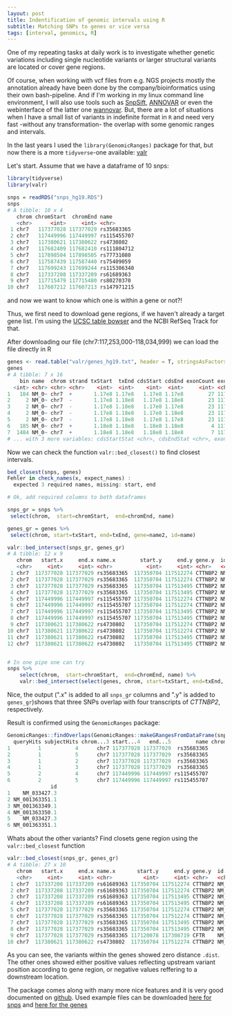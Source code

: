 ```yaml
---
layout: post
title: Indentification of genomic intervals using R
subtitle: Matching SNPs to genes or vice versa
tags: [interval, genomics, R]
---
```


One of my repeating tasks at daily work is to investigate whether genetic variations including single nucleotide variants or larger structural variants are located or cover gene regions. 

Of course, when working with vcf files from e.g. NGS projects mostly the annotation already have been done by the company/bioinformatics using their own bash-pipeline. And if I'm working in my linux command line environment, I will also use tools such as [SnpSift](http://snpeff.sourceforge.net/SnpSift.html), [ANNOVAR](https://doc-openbio.readthedocs.io/projects/annovar/en/latest/) or even the webinterface of the latter one [wannovar](http://wannovar.wglab.org/). But, there are a lot of situations when I have a small list of variants in indefinite format in `R` and need very fast -without any transformation- the overlap with some genomic ranges and intervals. 

In the last years I used the `library(GenomicRanges)` package for that, but now there is a more `tidyverse`-one available: [valr](https://cran.r-project.org/web/packages/valr/index.html) 

Let's start. Assume that we have a dataframe of 10 snps:


```r
library(tidyverse)
library(valr)

snps = readRDS("snps_hg19.RDS")
snps
# A tibble: 10 x 4
   chrom chromStart  chromEnd name       
   <chr>      <int>     <int> <chr>      
 1 chr7   117377028 117377029 rs35683365 
 2 chr7   117449996 117449997 rs115455707
 3 chr7   117380621 117380622 rs4730802  
 4 chr7   117682409 117682410 rs111804712
 5 chr7   117898504 117898505 rs77731080 
 6 chr7   117587439 117587440 rs75409059 
 7 chr7   117699243 117699244 rs115306340
 8 chr7   117337208 117337209 rs61689363 
 9 chr7   117715479 117715480 rs80270370 
10 chr7   117607212 117607213 rs147971215
```

and now we want to know which one is within a gene or not?!

Thus, we first need to download gene regions, if we haven't already a target gene list. I'm using the [UCSC table bowser](https://genome.ucsc.edu/cgi-bin/hgTables?hgsid=858920105_KjYALqAZR68IuW3xGVRCt0Z3oDdc&clade=mammal&org=Human&db=hg19&hgta_group=genes&hgta_track=refSeqComposite&hgta_table=0&hgta_regionType=range&position=chr7%3A117%2C253%2C000-118%2C034%2C999&hgta_outputType=primaryTable&hgta_outFileName=) and the NCBI RefSeq Track for that. 

After downloading our file (chr7:117,253,000-118,034,999) we can load the file directly in R

```r
genes <- read.table("valr/genes_hg19.txt", header = T, stringsAsFactors = F, comment.char = "$") %>% as_tibble
genes
# A tibble: 7 x 16
    bin name  chrom strand txStart  txEnd cdsStart cdsEnd exonCount exonStarts exonEnds score name2
  <int> <chr> <chr> <chr>    <int>  <int>    <int>  <int>     <int> <chr>      <chr>    <int> <chr>
1   184 NM_0~ chr7  +       1.17e8 1.17e8   1.17e8 1.17e8        27 117120078~ 1171202~     0 CFTR 
2     2 NM_0~ chr7  -       1.17e8 1.18e8   1.17e8 1.18e8        23 117350704~ 1173518~     0 CTTN~
3     2 NM_0~ chr7  -       1.17e8 1.18e8   1.17e8 1.17e8        23 117350704~ 1173518~     0 CTTN~
4     2 NM_0~ chr7  -       1.17e8 1.18e8   1.17e8 1.18e8        23 117350704~ 1173518~     0 CTTN~
5     2 NM_0~ chr7  -       1.17e8 1.18e8   1.17e8 1.17e8        23 117350704~ 1173518~     0 CTTN~
6   185 NM_0~ chr7  +       1.18e8 1.18e8   1.18e8 1.18e8         4 117824217~ 1178243~     0 LSM8 
7  1484 NM_0~ chr7  +       1.18e8 1.18e8   1.18e8 1.18e8         7 117864757~ 1178650~     0 ANKR~
# ... with 3 more variables: cdsStartStat <chr>, cdsEndStat <chr>, exonFrames <chr>
```

Now we can check the function `valr::bed_closest()` to find closest intervals.

```r
bed_closest(snps, genes)
Fehler in check_names(x, expect_names) : 
  expected 3 required names, missing: start, end

# Ok, add required columns to both dataframes

snps_gr = snps %>% 
 select(chrom,  start=chromStart,  end=chromEnd, name) 

genes_gr = genes %>% 
 select(chrom, start=txStart, end=txEnd, gene=name2, id=name)

valr::bed_intersect(snps_gr, genes_gr)
# A tibble: 12 x 9
   chrom   start.x     end.x name.x        start.y     end.y gene.y  id.y           .overlap
   <chr>     <int>     <int> <chr>           <int>     <int> <chr>   <chr>             <int>
 1 chr7  117377028 117377029 rs35683365  117350704 117512274 CTTNBP2 NM_001363349.1        1
 2 chr7  117377028 117377029 rs35683365  117350704 117512274 CTTNBP2 NM_001363350.1        1
 3 chr7  117377028 117377029 rs35683365  117350704 117513495 CTTNBP2 NM_033427.3           1
 4 chr7  117377028 117377029 rs35683365  117350704 117513495 CTTNBP2 NM_001363351.1        1
 5 chr7  117449996 117449997 rs115455707 117350704 117512274 CTTNBP2 NM_001363349.1        1
 6 chr7  117449996 117449997 rs115455707 117350704 117512274 CTTNBP2 NM_001363350.1        1
 7 chr7  117449996 117449997 rs115455707 117350704 117513495 CTTNBP2 NM_033427.3           1
 8 chr7  117449996 117449997 rs115455707 117350704 117513495 CTTNBP2 NM_001363351.1        1
 9 chr7  117380621 117380622 rs4730802   117350704 117512274 CTTNBP2 NM_001363349.1        1
10 chr7  117380621 117380622 rs4730802   117350704 117512274 CTTNBP2 NM_001363350.1        1
11 chr7  117380621 117380622 rs4730802   117350704 117513495 CTTNBP2 NM_033427.3           1
12 chr7  117380621 117380622 rs4730802   117350704 117513495 CTTNBP2 NM_001363351.1        1


# In one pipe one can try
snps %>% 
    select(chrom,  start=chromStart,  end=chromEnd, name) %>%  
    valr::bed_intersect(select(genes, chrom, start=txStart, end=txEnd, gene=name2, id=name))
```

Nice, the output (".x" is added to all `snps_gr` columns and ".y" is added to `genes_gr`)shows that three SNPs overlap with four transcripts of *CTTNBP2*, respectively. 


Result is confirmed using the `GenomicRanges` package: 

```r
GenomicRanges::findOverlaps(GenomicRanges::makeGRangesFromDataFrame(snps_gr), GenomicRanges::makeGRangesFromDataFrame(genes_gr)) %>% as.data.frame() %>% bind_cols(snps_gr[.$queryHits,], genes_gr[.$subjectHits,]) %>% head
  queryHits subjectHits chrom...3 start...4   end...5        name chrom...7 start...8   end...9    gene
1         1           4      chr7 117377028 117377029  rs35683365      chr7 117350704 117513495 CTTNBP2
2         1           5      chr7 117377028 117377029  rs35683365      chr7 117350704 117513495 CTTNBP2
3         1           2      chr7 117377028 117377029  rs35683365      chr7 117350704 117512274 CTTNBP2
4         1           3      chr7 117377028 117377029  rs35683365      chr7 117350704 117512274 CTTNBP2
5         2           4      chr7 117449996 117449997 rs115455707      chr7 117350704 117513495 CTTNBP2
6         2           5      chr7 117449996 117449997 rs115455707      chr7 117350704 117513495 CTTNBP2
              id
1    NM_033427.3
2 NM_001363351.1
3 NM_001363349.1
4 NM_001363350.1
5    NM_033427.3
6 NM_001363351.1
```

Whats about the other variants? Find closets gene region using the `valr::bed_closest` function

```r
valr::bed_closest(snps_gr, genes_gr)
# A tibble: 27 x 10
   chrom   start.x     end.x name.x       start.y     end.y gene.y  id.y           .overlap  .dist
   <chr>     <int>     <int> <chr>          <int>     <int> <chr>   <chr>             <int>  <int>
 1 chr7  117337208 117337209 rs61689363 117350704 117512274 CTTNBP2 NM_001363349.1        0  13496
 2 chr7  117337208 117337209 rs61689363 117350704 117512274 CTTNBP2 NM_001363350.1        0  13496
 3 chr7  117337208 117337209 rs61689363 117350704 117513495 CTTNBP2 NM_033427.3           0  13496
 4 chr7  117337208 117337209 rs61689363 117350704 117513495 CTTNBP2 NM_001363351.1        0  13496
 5 chr7  117377028 117377029 rs35683365 117350704 117512274 CTTNBP2 NM_001363349.1        1      0
 6 chr7  117377028 117377029 rs35683365 117350704 117512274 CTTNBP2 NM_001363350.1        1      0
 7 chr7  117377028 117377029 rs35683365 117350704 117513495 CTTNBP2 NM_033427.3           1      0
 8 chr7  117377028 117377029 rs35683365 117350704 117513495 CTTNBP2 NM_001363351.1        1      0
 9 chr7  117377028 117377029 rs35683365 117120078 117308719 CFTR    NM_000492.4           0 -68310
10 chr7  117380621 117380622 rs4730802  117350704 117512274 CTTNBP2 NM_001363349.1        1      0

```

As you can see, the variants within the genes showed zero distance `.dist`. The other ones showed either positive values reflecting upstream variant position according to gene region, or negative values reffering to a downstream location.


The package comes along with many more nice features and it is very good documented on [github](https://github.com/rnabioco/valr). Used example files can be downloaded [here for snps](/assets/img/snps_hg19.RDS) and [here for the genes](/assets/img/genes_hg19.txt)



